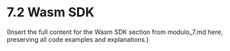 # 7.2 Wasm SDK

(Insert the full content for the Wasm SDK section from modulo_7.md here, preserving all code examples and explanations.) 